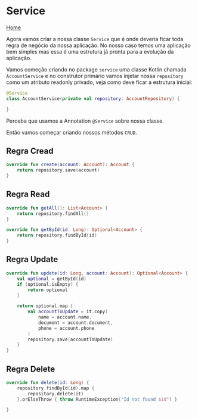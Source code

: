 # Service

[Home](../README.md)

Agora vamos criar a nossa classe `Service` que é onde deveria ficar toda regra de negócio da nossa aplicação.
No nosso caso temos uma aplicação bem simples mas essa é uma estrutura já pronta para a evolução da aplicação.

Vamos começão criando no package `service` uma classe Kotlin chamada `AccountService` e no construtor primário vamos injetar nossa `repository` como um atributo readonly privado, veja como deve ficar a estrutura inicial:

```kotlin
@Service
class AccountService(private val repository: AccountRepository) {

}
```

Perceba que usamos a Annotation `@Service` sobre nossa classe.

Então vamos começar criando nossos métodos `CRUD`.

## Regra Cread

```kotlin
override fun create(account: Account): Account {
    return repository.save(account)
}
```  

## Regra Read

```kotlin
override fun getAll(): List<Account> {
    return repository.findAll()
}

override fun getById(id: Long): Optional<Account> {
    return repository.findById(id)
}
```

## Regra Update

```kotlin
override fun update(id: Long, account: Account): Optional<Account> {
    val optional = getById(id)
    if (optional.isEmpty) {
        return optional
    }

    return optional.map {
        val accountToUpdate = it.copy(
            name = account.name,
            document = account.document,
            phone = account.phone
        )
        repository.save(accountToUpdate)
    }
}
```

## Regra Delete

```kotlin
override fun delete(id: Long) {
    repository.findById(id).map {
        repository.delete(it)
    }.orElseThrow { throw RuntimeException("Id not found $id") }

}
```

